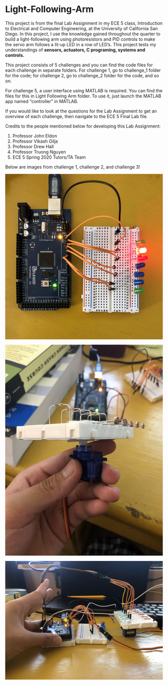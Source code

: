 # Light-Following-Arm

This project is from the final Lab Assignment in my ECE 5 class, Introduction to Electrical and Computer Engineering, at the University of California San Diego. In this project, I use the knowledge gained throughout the quarter to build a light-following arm using photoresistors and PID controls to make the servo arm follows a lit-up LED in a row of LED’s. This project tests my understandings of **sensors, actuators, C programing, systems and controls.**

This project consists of 5 challenges and you can find the code files for each challenge in separate folders. For challenge 1, go to challenge_1 folder for the code; for challenge 2, go to challenge_2 folder for the code, and so on.

For challenge 5, a user interface using MATLAB is required. You can find the files for this in Light Following Arm folder. To use it, just launch the MATLAB app named “controller” in MATLAB.

If you would like to look at the questions for the Lab Assignment to get an overview of each challenge, then navigate to the ECE 5 Final Lab file.

Credits to the people mentioned below for developing this Lab Assignment:

1. Professor John Eldon
2. Professor Vikash Gilja
3. Professor Drew Hall
4. Professor Truong Nguyen
5. ECE 5 Spring 2020 Tutors/TA Team

Below are images from challenge 1, challenge 2, and challenge 3!

![alt text](https://github.com/fadli0029/Light-Following-Arm/blob/main/images/challenge%201.jpg?raw=true)


![alt text](https://github.com/fadli0029/Light-Following-Arm/blob/main/images/challenge%202.jpg?raw=true)


![alt text](https://github.com/fadli0029/Light-Following-Arm/blob/main/images/challenge%203.jpg?raw=true)


